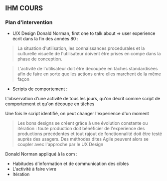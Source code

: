 ## IHM COURS

### Plan d'intervention

* U/X Design
Donald Norman, first one to talk about => user experience
écrit dans la fin des années 80 :
> La situation d'utilisation, les connaissances procedurales et la culturelle visuelle de l'utilisateur doivent être prises en compe dans la phase de conception.

> L'activité de l'utilisateur doit être decoupée en tâches standardisées afin de faire en sorte que les actions entre elles marchent de la même façon

* Scripts de comportement :

L'observation d'une activité de tous les jours, qu'on décrit comme script de comportement et qu'on découpe en tâches 

Une fois le script identifié, on peut changer l'experience d'un moment

> Les bons designs se créent grâce à une évolution constante ou itération : toute production doit bénéficier de l'experience des productions précédentes et tout rajout de fonctionnalité doit être testé auprès des usagers. Des méthodes dites Agile peuvent alors se coupler avec l'approche par le UX Design


Donald Norman appliqué à la com : 

* Habitudes d'information et de communication des cibles
* L'activité à faire vivre
* Itération

